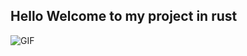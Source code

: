 ## Hello Welcome to my project in rust
![GIF](https://github.com/Andyfer004/Conway-s-Game-Of-Life/blob/main/Lab2G%20(2).gif)
